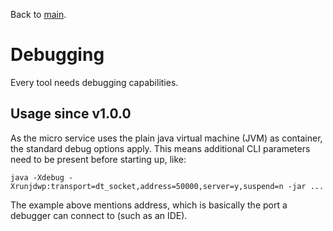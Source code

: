 Back to [main](https://github.com/Technolords/microservice-mock).

# Debugging
Every tool needs debugging capabilities.

## Usage since v1.0.0
As the micro service uses the plain java virtual machine (JVM) as container, the standard debug options apply. This means additional CLI parameters need to be present before starting up, like:

    java -Xdebug -Xrunjdwp:transport=dt_socket,address=50000,server=y,suspend=n -jar ...
    
The example above mentions address, which is basically the port a debugger can connect to (such as an IDE).